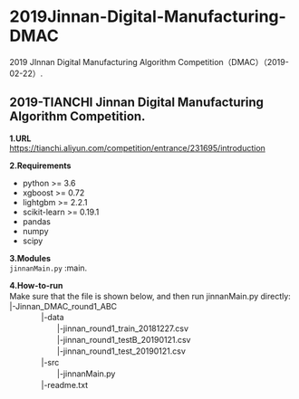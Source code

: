 # 2019Jinnan-Digital-Manufacturing-DMAC
2019 JInnan Digital Manufacturing Algorithm Competition（DMAC）（2019-02-22）.
## 2019-TIANCHI Jinnan Digital Manufacturing Algorithm Competition.

**1.URL**  
https://tianchi.aliyun.com/competition/entrance/231695/introduction

**2.Requirements**  
- python >= 3.6  
- xgboost >= 0.72  
- lightgbm >= 2.2.1  
- scikit-learn >= 0.19.1   
- pandas  
- numpy  
- scipy  

**3.Modules**  
    `jinnanMain.py` :main.  

**4.How-to-run**  
Make sure that the file is shown below, and then run jinnanMain.py directly:　
　　|-Jinnan_DMAC_round1_ABC  
　　　　|-data  
　　　　　　|-jinnan_round1_train_20181227.csv  
　　　　　　|-jinnan_round1_testB_20190121.csv  
　　　　　　|-jinnan_round1_test_20190121.csv  
　　　　|-src  
　　　　　　|-jinnanMain.py  
　　　　|-readme.txt  
